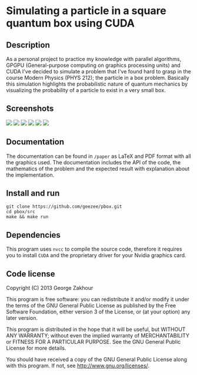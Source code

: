 # Simulating a particle in a square quantum box using CUDA

## Description
As a personal project to practice my knowledge with parallel algorithms, GPGPU
(General-purpose computing on graphics processing units) and CUDA I've decided
to simulate a problem that I've found hard to grasp in the course Modern
Physics (PHYS 212); the particle in a box problem. Basically this simulation
highlights the probabilistic nature of quantum mechanics by visualizing the
probability of a particle to exist in a very small box.

## Screenshots
![](https://raw.github.com/geezee/pbox/master/paper/graphics/result1.png)
![](https://raw.github.com/geezee/pbox/master/paper/graphics/result2.png)
![](https://raw.github.com/geezee/pbox/master/paper/graphics/result3.png)
![](https://raw.github.com/geezee/pbox/master/paper/graphics/result4.png)
![](https://raw.github.com/geezee/pbox/master/paper/graphics/result5.png)
![](https://raw.github.com/geezee/pbox/master/paper/graphics/result6.png)

## Documentation
The documentation can be found in `/paper` as LaTeX and PDF format with all
the graphics used. The documentation includes the API of the code, the
mathematics of the problem and the expected result with explanation about the
implementation.

## Install and run
```
git clone https://github.com/geezee/pbox.git
cd pbox/src
make && make run
```

## Dependencies
This program uses `nvcc` to compile the source code, therefore it requires you
to install `CUDA` and the proprietary driver for your Nvidia graphics card.

## Code license
Copyright (C) 2013 George Zakhour

This program is free software: you can redistribute it and/or modify it under
the terms of the GNU General Public License as published by the Free Software
Foundation, either version 3 of the License, or (at your option) any later
version.

This program is distributed in the hope that it will be useful, but WITHOUT ANY
WARRANTY; without even the implied warranty of MERCHANTABILITY or FITNESS FOR A
PARTICULAR PURPOSE. See the GNU General Public License for more details.

You should have received a copy of the GNU General Public License along with
this program. If not, see http://www.gnu.org/licenses/.
